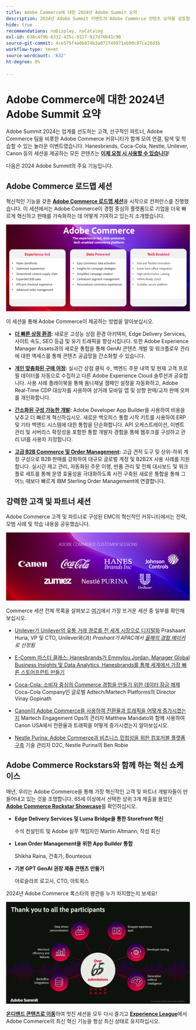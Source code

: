 ```yaml
---
title: Adobe Commerce에 대한 2024년 Adobe Summit 요약
description: 2024년 Adobe Summit 이벤트의 Adobe Commerce 컨텐츠 요약을 검토합니다.
hide: true
recommendations: noDisplay, noCatalog
exl-id: 638c4f9b-6332-425c-9127-927d76641c90
source-git-commit: 4ce575f4a0b074b3a072f40971eb00c87ce28d3b
workflow-type: tm+mt
source-wordcount: '632'
ht-degree: 0%

---
```


# Adobe Commerce에 대한 2024년 Adobe Summit 요약

Adobe Summit 2024는 업계를 선도하는 고객, 선구적인 파트너, Adobe Commerce 팀을 비롯한 Adobe Commerce 커뮤니티가 함께 모여 연결, 탐색 및 학습할 수 있는 놀라운 이벤트였습니다. Hanesbrands, Coca-Cola, Nestle, Unilever, Canon 등의 세션을 제공하는 모든 콘텐츠는 [**이제 요청 시 사용할 수 있습니다**](https://business.adobe.com/summit/2024/sessions.html?Track=Commerce)!

다음은 2024 Adobe Summit의 주요 기능입니다.

## Adobe Commerce 로드맵 세션

혁신적인 기능을 갖춘 [**Adobe Commerce 로드맵 세션**](https://business.adobe.com/summit/2024/sessions/adobe-commerce-2024-product-roadmap-review-s432.html)을 시작으로 컨퍼런스를 진행했습니다. 이 세션에서는 Adobe Commerce이 경험 중심의 플랫폼으로 기업을 더욱 빠르게 혁신하고 판매를 가속화하는 데 어떻게 기여하고 있는지 소개했습니다.

![컴퓨터 스크린샷](../../assets/events/image1.png)

이 세션을 통해 Adobe Commerce이 제공하는 방법을 알아보십시오.

- **[더 빠른 상점 환경](https://experienceleague.adobe.com/developer/commerce/storefront/?lang=ko):** 새로운 고성능 상점 환경 아키텍처, Edge Delivery Services, 사이트 속도, SEO 등급 및 유기 트래픽을 향상시킵니다. 또한 Adobe Experience Manager Assets과의 새로운 통합을 통해 GenAI 콘텐츠 개발 및 워크플로우 관리에 대한 액세스를 통해 콘텐츠 공급망을 간소화할 수 있습니다.

- **[개인 맞춤화된 구매 여정](https://experienceleague.adobe.com/ko/docs/commerce-admin/customers/customers-menu/personalize-scale):** 실시간 상점 클릭 수, 백엔드 주문 내역 및 현재 고객 프로필 데이터를 자동으로 수집하고 다른 Adobe Experience Cloud 솔루션과 공유합니다. 사용 사례 플레이북을 통해 옴니채널 캠페인 설정을 자동화하고, Adobe Real-Time CDP 대상자를 사용하여 상거래 모바일 앱 및 상향 판매/교차 판매 오퍼를 개인화합니다.

- **[간소화된 구성 가능한 개발](https://developer.adobe.com/commerce/extensibility/app-development/learning-path/):** Adobe Developer App Builder을 사용하여 비용을 낮추고 더 빠르게 혁신하십시오. 새로운 백오피스 통합 시작 키트를 사용하여 ERP 및 기타 백엔드 시스템에 대한 통합을 단순화합니다. API 오케스트레이션, 이벤트 관리 및 서버리스 확장성을 포함한 통합 개발자 경험을 통해 웹후크를 구성하고 관리 UI를 사용자 지정합니다.

- **[고급 B2B Commerce 및 Order Management](https://experienceleague.adobe.com/ko/docs/commerce-admin/b2b/introduction):** 고급 견적 도구 및 상위-하위 계정 구성으로 B2B 판매를 강화하여 대규모 글로벌 계정 및 B2B2X 사용 사례를 지원합니다. 실시간 재고 관리, 자동화된 주문 이행, 반품 관리 및 전체 대시보드 및 워크플로 세트를 통해 운영 효율성을 극대화하도록 사전 구축된 새로운 통합을 통해 그 어느 때보다 빠르게 IBM Sterling Order Management에 연결합니다.

## 강력한 고객 및 파트너 세션

Adobe Commerce 고객 및 파트너로 구성된 EMC의 혁신적인 커뮤니티에서는 전략, 모범 사례 및 학습 내용을 공유했습니다.

![보라색 배경에 로고 그룹](../../assets/events/image2.png)

Commerce 세션 전체 목록을 살펴보고 [여기](https://business.adobe.com/summit/2024/sessions.html?Track=Commerce)에서 가장 뜨거운 세션 중 일부를 확인해 보십시오.

- [Unilever가 Unilever의 유통 거래 경로를 전 세계 시장으로 디지털화](https://business.adobe.com/summit/2024/sessions/how-unilever-digitized-its-distributive-trade-rout-s430.html) Prashaant Huria, VP 및 CTO, Unilever와(과) *Prashant가 APAC에서 [올해의 경험 메이커](https://www.adobeexperienceawards.com/stories2024)로 선정됨*

- [E-Comm 마스터 클래스: Hanesbrands가 Emmylou Jordan, Manager Global Business Insights 및 Data Analytics, Hanesbrands를 통해 세계에서 가장 빠른 스토어프런트 만들기](https://business.adobe.com/summit/2024/sessions/ecomm-masterclass-hanesbrands-creates-the-worlds-f-s435.html)

- [Coca-Cola: 소비자 중심의 Commerce 경험을 만들기 위한 데이터 잠금 해제](https://business.adobe.com/summit/2024/sessions/cocacola-unlocking-data-to-create-consumercentric-s434.html) Coca-Cola Company인 글로벌 Adtech/Martech Platforms의 Director Vinay Gopinath

- [Canon이 Adobe Commerce을 사용하여 전환율과 트래픽을 어떻게 증가시켰는지](https://business.adobe.com/summit/2024/sessions/how-canon-increased-conversion-rates-and-traffic-u-s438.html) Martech Engagement Ops의 관리자 Matthew Mandato와 함께 사용하여 Canon USA에서 전환율과 트래픽을 어떻게 증가시켰는지 알아보십시오.

- [Nestle Purina: Adobe Commerce과 비즈니스 민첩성을 위한 컴포저블 플랫폼 구축](https://business.adobe.com/summit/2024/sessions/purina-takes-composable-commerce-approach-to-boost-s437.html) 기술 관리자 D2C, Nestle Purina의 Ben Robie

## Adobe Commerce Rockstars와 함께 하는 혁신 쇼케이스

매년, 우리는 Adobe Commerce을 통해 가장 혁신적인 고객 및 파트너 개발자들이 만들어내고 있는 것을 조명합니다. 65세 이상에서 선택한 상위 3개 제출을 들었던 **[Adobe Commerce Rockstar Showcase](https://business.adobe.com/summit/2024/sessions/adobe-commerce-rockstar-showcase-s431.html)**&#x200B;를 확인하십시오.

- **Edge Delivery Services 및 Luma Bridge을 통한 Storefront 혁신**

  수석 컨설턴트 및 Adobe 실무 책임자인 Martin Altmann, 작성 회신

- **Lean Order Management을 위한 App Builder 통합**

  Shikha Raina, 건축가, Bounteous

- **기본 GPT GenAI 권장 제품 콘텐츠 만들기**

  야로슬라프 로고사, CTO, 아트윅스

2024년 Adobe Commerce 록스타의 왕관을 누가 차지했는지 보세요!

![흰색 텍스트와 아이콘이 있는 검정색 배경의 스크린샷](../../assets/events/image3.png)

**[온디맨드 콘텐츠로 이동](https://business.adobe.com/summit/2024/sessions.html?Track=Commerce)**&#x200B;하여 멋진 세션을 모두 다시 즐기고 [**Experience League**](https://experienceleague.adobe.com/ko/docs/commerce-admin/start/about)에서 Adobe Commerce의 최신 혁신 기능을 항상 최신 상태로 유지하십시오.
